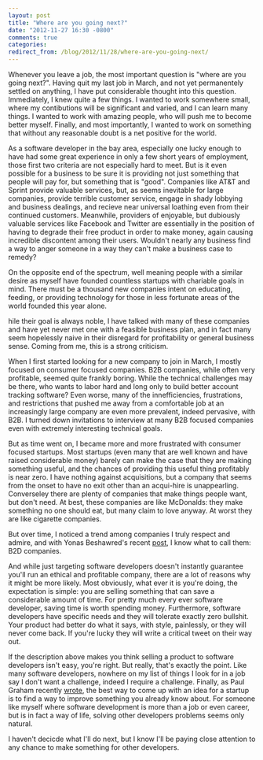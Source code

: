 ```yaml
---
layout: post
title: "Where are you going next?"
date: "2012-11-27 16:30 -0800"
comments: true
categories: 
redirect_from: /blog/2012/11/28/where-are-you-going-next/
---
```

Whenever you leave a job, the most important question is "where are you going next?".
Having quit my last job in March, and not yet permanentely settled on anything, I have put considerable thought into this question.
Immediately, I knew quite a few things.
I wanted to work somewhere small, where my contibutions will be significant and varied, and I can learn many things.
I wanted to work with amazing people, who will push me to become better myself.
Finally, and most importantly, I wanted to work on something that without any reasonable doubt is a net positive for the world.

As a software developer in the bay area, especially one lucky enough to have had some great experience in only a few short years of employment, those first two criteria are not especially hard to meet.
But is it even possible for a business to be sure it is providing not just something that people will pay for, but something that is "good".
Companies like AT&T and Sprint provide valuable services, but, as seems inevitable for large companies, provide terrible customer service, engage in shady lobbying and business dealings, and recieve near universal loathing even from their continued customers.
Meanwhile, providers of enjoyable, but dubiously valuable services like Facebook and Twitter are essentially in the position of having to degrade their free product in order to make money, again causing incredible discontent among their users.
Wouldn't nearly any business find a way to anger someone in a way they can't make a business case to remedy?

On the opposite end of the spectrum, well meaning people with a similar desire as myself have founded countless startups with chariable goals in mind.
There must be a thousand new companies intent on educating, feeding, or providing technology for those in less fortunate areas of the world founded this year alone.

hile their goal is always noble, I have talked with many of these companies and have yet never met one with a feasible business plan, and in fact many seem hopelessly naive in their disregard for profitability or general business sense.
Coming from me, this is a strong criticism.

When I first started looking for a new company to join in March, I mostly focused on consumer focused companies.
B2B companies, while often very profitable, seemed quite frankly boring.
While the technical challenges may be there, who wants to labor hard and long only to build better account tracking software?
Even worse, many of the innefficiencies, frustrations, and restrictions that pushed me away from a comfortable job at an increasingly large company are even more prevalent, indeed pervasive, with B2B.
I turned down invitations to interview at many B2B focused companies even with extremely interesting technical goals.

But as time went on, I became more and more frustrated with consumer focused startups.
Most startups (even many that are well known and have raised considerable money) barely can make the case that they are making something useful, and the chances of providing this useful thing profitably is near zero.
I have nothing against acquisitions, but a company that seems from the onset to have no exit other than an acqui-hire is unappearling.
Converseley there are plenty of companies that make things people want, but don't need.
At best, these companies are like McDonalds: they make something no one should eat, but many claim to love anyway.
At worst they are like cigarette companies.

But over time, I noticed a trend among companies I truly respect and admire, and
with Yonas Beshawred's recent [post](http://blog.yonas.io/post/36534887793/b2d-is-sexier), I know what to call them: B2D companies.

And while just targeting software developers doesn't instantly guarantee you'll run an ethical and profitable company, there are a lot of reasons why it might be more likely.
Most obviously, what ever it is you're doing, the expectation is simple: you are selling something that can save a considerable amount of time.
For pretty much every ever software developer, saving time is worth spending money.
Furthermore, software developers have specific needs and they will tolerate exactly zero bullshit.
Your product had better do what it says, with style, painlessly, or they will never come back.
If you're lucky they will write a critical tweet on their way out.

If the description above makes you think selling a product to software developers isn't easy, you're right.
But really, that's exactly the point.
Like many software developers, nowhere on my list of things I look for in a job say I don't want a challenge, indeed I require a challenge.
Finally, as Paul Graham recently [wrote](http://paulgraham.com/startupideas.html), the best way to come up with an idea for a startup is to find a way to improve something you already know about.
For someone like myself where software development is more than a job or even career, but is in fact a way of life, solving other developers problems seems only natural.

I haven't decicde what I'll do next, but I know I'll be paying close attention to any chance to make something for other developers.
